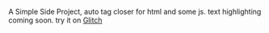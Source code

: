A Simple Side Project, auto tag closer for html and some js.
text highlighting coming soon.
try it on <a href='https://txtedit.glitch.me'>Glitch</a>
